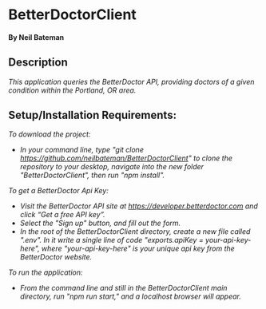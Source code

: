 # BetterDoctorClient


#### By Neil Bateman

## Description
_This application queries the BetterDoctor API, providing doctors of a given condition within the Portland, OR area._

## Setup/Installation Requirements:

_To download the project:_

* _In your command line, type "git clone https://github.com/neilbateman/BetterDoctorClient" to clone the repository to your desktop, navigate into the new folder "BetterDoctorClient", then run "npm install"._

_To get a BetterDoctor Api Key:_

* _Visit the BetterDoctor API site at <https://developer.betterdoctor.com> and click “Get a free API key”._
* _Select the "Sign up" button, and fill out the form._
* _In the root of the BetterDoctorClient directory, create a new file called ".env". In it write a single line of code "exports.apiKey = your-api-key-here", where "your-api-key-here" is your unique api key from the BetterDoctor website._

_To run the application:_

* _From the command line and still in the BetterDoctorClient main directory, run "npm run start," and a localhost browser will appear._
